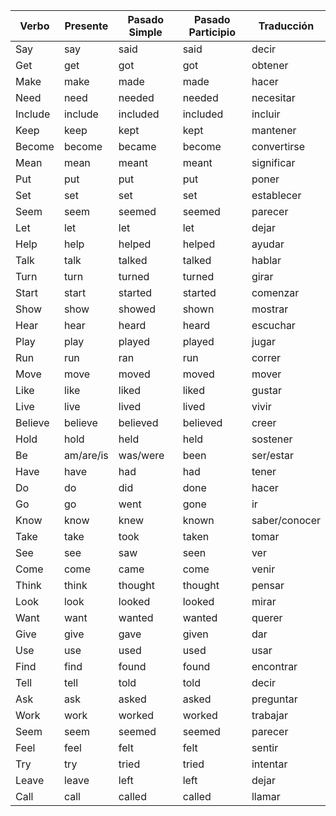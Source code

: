 


| Verbo    | Presente | Pasado Simple | Pasado Participio | Traducción   |
|----------|----------|---------------|--------------------|--------------|
| Say      | say      | said          | said               | decir        |
| Get      | get      | got           | got                | obtener      |
| Make     | make     | made          | made               | hacer        |
| Need     | need     | needed        | needed             | necesitar    |
| Include  | include  | included      | included           | incluir      |
| Keep     | keep     | kept          | kept               | mantener    |
| Become   | become   | became        | become             | convertirse  |
| Mean     | mean     | meant         | meant              | significar   |
| Put      | put      | put           | put                | poner        |
| Set      | set      | set           | set                | establecer   |
| Seem     | seem     | seemed        | seemed             | parecer      |
| Let      | let      | let           | let                | dejar        |
| Help     | help     | helped        | helped             | ayudar       |
| Talk     | talk     | talked        | talked             | hablar       |
| Turn     | turn     | turned        | turned             | girar        |
| Start    | start    | started       | started            | comenzar     |
| Show     | show     | showed        | shown              | mostrar      |
| Hear     | hear     | heard         | heard              | escuchar     |
| Play     | play     | played        | played             | jugar        |
| Run      | run      | ran           | run                | correr       |
| Move     | move     | moved         | moved              | mover        |
| Like     | like     | liked         | liked              | gustar       |
| Live     | live     | lived         | lived              | vivir        |
| Believe  | believe  | believed      | believed           | creer        |
| Hold     | hold     | held          | held               | sostener     |
| Be       | am/are/is| was/were      | been               | ser/estar    |
| Have     | have     | had           | had                | tener        |
| Do       | do       | did           | done               | hacer        |
| Go       | go       | went          | gone               | ir           |
| Know     | know     | knew          | known              | saber/conocer|
| Take     | take     | took          | taken              | tomar        |
| See      | see      | saw           | seen               | ver          |
| Come     | come     | came          | come               | venir        |
| Think    | think    | thought       | thought            | pensar       |
| Look     | look     | looked        | looked             | mirar        |
| Want     | want     | wanted        | wanted             | querer       |
| Give     | give     | gave          | given              | dar          |
| Use      | use      | used          | used               | usar         |
| Find     | find     | found         | found              | encontrar    |
| Tell     | tell     | told          | told               | decir        |
| Ask      | ask      | asked         | asked              | preguntar    |
| Work     | work     | worked        | worked             | trabajar     |
| Seem     | seem     | seemed        | seemed             | parecer      |
| Feel     | feel     | felt          | felt               | sentir       |
| Try      | try      | tried         | tried              | intentar     |
| Leave    | leave    | left          | left               | dejar        |
| Call     | call     | called        | called             | llamar       |

